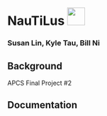 # NauTiLus <img src="https://allabouttheatre.org/wp-content/uploads/2018/03/Yellow-Submarine.png" height="40">
### Susan Lin, Kyle Tau, Bill Ni

## Background
APCS Final Project #2

## Documentation
